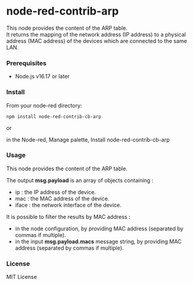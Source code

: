 # node-red-contrib-arp

This node provides the content of the ARP table.<br>
It returns the mapping of the network address (IP address) to a physical address (MAC address) of the devices which are connected to the same LAN.

### Prerequisites

- Node.js v16.17 or later

### Install

From your node-red directory:

    npm install node-red-contrib-cb-arp

or

in the Node-red, Manage palette, Install node-red-contrib-cb-arp

### Usage

This node provides the content of the ARP table.

The output **msg.payload** is an array of objects containing : <br>

- ip : the IP address of the device.
- mac : the MAC address of the device.
- iface : the network interface of the device.

It is possible to filter the results by MAC address :<br>

- in the node configuration, by providing MAC address (separated by commas if multiple).
- in the input **msg.payload.macs** message string, by providing MAC address (separated by commas if multiple).

### License 

MIT License
